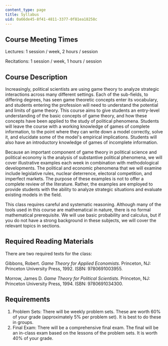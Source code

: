 ```yaml
---
content_type: page
title: Syllabus
uid: 0a66de45-8f41-4811-3377-0f81ea18258c
---
```


Course Meeting Times
--------------------

Lectures: 1 session / week, 2 hours / session

Recitations: 1 session / week, 1 hours / session

Course Description
------------------

Increasingly, political scientists are using game theory to analyze strategic interactions across many different settings. Each of the sub-fields, to differing degrees, has seen game theoretic concepts enter its vocabulary, and students entering the profession will need to understand the potential and limits of game theory. This course aims to give students an entry-level understanding of the basic concepts of game theory, and how these concepts have been applied to the study of political phenomena. Students will leave the course with a working knowledge of games of complete information, to the point where they can write down a model correctly, solve it, and elucidate some of the model's empirical implications. Students will also have an introductory knowledge of games of incomplete information.

Because an important component of game theory in political science and political economy is the analysis of substantive political phenomena, we will cover illustrative examples each week in combination with methodological developments. The political and economic phenomena that we will examine include legislative rules, nuclear deterrence, electoral competition, and imperfect markets. The purpose of these examples is not to offer a complete review of the literature. Rather, the examples are employed to provide students with the ability to analyze strategic situations and evaluate existing models in the field.

This class requires careful and systematic reasoning. Although many of the tools used in this course are mathematical in nature, there is no formal mathematical prerequisite. We will use basic probability and calculus, but if you do not have a strong background in these subjects, we will cover the relevant topics in sections.

Required Reading Materials
--------------------------

There are two required texts for the class:

Gibbons, Robert. _Game Theory for Applied Economists_. Princeton, NJ: Princeton University Press, 1992. ISBN: 9780691003955.

Morrow, James D. _Game Theory for Political Scientists_. Princeton, NJ: Princeton University Press, 1994. ISBN: 9780691034300.

Requirements
------------

1.  Problem Sets: There will be weekly problem sets. These are worth 60% of your grade (approximately 5% per problem set). It is best to do these in groups.
2.  Final Exam: There will be a comprehensive final exam. The final will be an in-class exam based on the lessons of the problem sets. It is worth 40% of your grade.